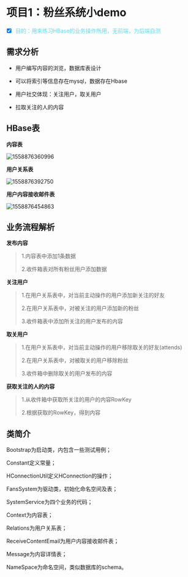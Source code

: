 # 项目1：粉丝系统小demo

- [x] <span  style="color: #5bdaed; ">目的：用来练习HBase的业务操作所用，无前端，为后端自测</span>

## 需求分析

- 用户编写内容的浏览，数据库表设计

- 可以将索引等信息存在mysql，数据存在Hbase

- 用户社交体现：关注用户，取关用户

- 拉取关注的人的内容

## HBase表

**内容表**

![1558876360996](F:/markdownPicture/assets/1558876360996.png)

**用户关系表**

![1558876392750](F:/markdownPicture/assets/1558876392750.png)

**用户内容接收邮件表**

![1558876454863](F:/markdownPicture/assets/1558876454863.png)

## 业务流程解析

**发布内容**

> 1.内容表中添加1条数据
>
> 2.收件箱表对所有粉丝用户添加数据

**关注用户**

> 1.在用户关系表中，对当前主动操作的用户添加新关注的好友
>
> 2.在用户关系表中，对被关注的用户添加新的粉丝
>
> 3.收件箱表中添加所关注的用户发布的内容

**取关用户**

> 1.在用户关系表中，对当前主动操作的用户移除取关的好友(attends)
>
> 2.在用户关系表中，对被取关的用户移除粉丝
>
> 3.收件箱中删除取关的用户发布的内容

**获取关注的人的内容**

> 1.从收件箱中获取所关注的用户的内容RowKey 
>
> 2.根据获取的RowKey，得到内容

## 类简介

Bootstrap为启动类，内包含一些测试用例；

Constant定义常量；

HConnectionUtil定义HConnection的操作；

FansSystem为驱动类，初始化命名空间及表；

SystemService为四个业务的代码；

Context为内容表；

Relations为用户关系表；

ReceiveContentEmail为用户内容接收邮件表；

Message为内容详情表；

NameSpace为命名空间，类似数据库的schema。